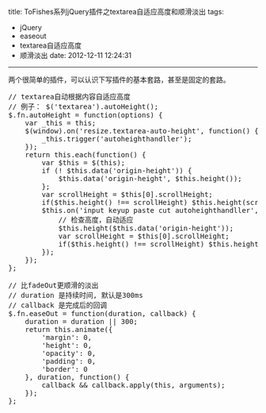 title: ToFishes系列jQuery插件之textarea自适应高度和顺滑淡出
tags:
  - jQuery
  - easeout
  - textarea自适应高度
  - 顺滑淡出
date: 2012-12-11 12:24:31
---

两个很简单的插件，可以认识下写插件的基本套路，甚至是固定的套路。

<pre>
// textarea自动根据内容自适应高度
// 例子： $('textarea').autoHeight();
$.fn.autoHeight = function(options) {
    var _this = this;
    $(window).on('resize.textarea-auto-height', function() {
        _this.trigger('autoheighthandller');
    });
    return this.each(function() {
        var $this = $(this);
        if (! $this.data('origin-height')) {
            $this.data('origin-height', $this.height());
        };
        var scrollHeight = $this[0].scrollHeight;
        if($this.height() !== scrollHeight) $this.height(scrollHeight);
        $this.on('input keyup paste cut autoheighthandller', function(e) {
            // 检查高度，自动适应
            $this.height($this.data('origin-height'));
            var scrollHeight = $this[0].scrollHeight;
            if($this.height() !== scrollHeight) $this.height(scrollHeight);
        });
    });
};

// 比fadeOut更顺滑的淡出
// duration 是持续时间, 默认是300ms
// callback 是完成后的回调
$.fn.easeOut = function(duration, callback) {
    duration = duration || 300;
    return this.animate({
        'margin': 0,
        'height': 0,
        'opacity': 0,
        'padding': 0,
        'border': 0
    }, duration, function() {
        callback &#038;&#038; callback.apply(this, arguments);
    });
};
</pre>

&nbsp;